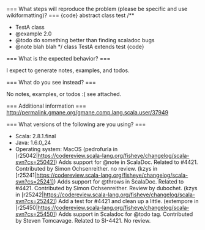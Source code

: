 === What steps will reproduce the problem (please be specific and use wikiformatting)? ===
{code}
abstract class test
/**
 * TestA class
 * @example 2.0
 * @todo do something better than finding scaladoc bugs
 * @note blah blah */
class TestA extends test
{code} 



=== What is the expected behavior? ===

I expect to generate notes, examples, and todos.

=== What do you see instead? ===

No notes, examples, or todos :( see attached.

=== Additional information ===
http://permalink.gmane.org/gmane.comp.lang.scala.user/37949

=== What versions of the following are you using? ===
  - Scala: 2.8.1.final
  - Java: 1.6.0_24
  - Operating system: MacOS
(pedrofurla in [r25042|https://codereview.scala-lang.org/fisheye/changelog/scala-svn?cs=25042]) Adds support for @note in ScalaDoc. Related to #4421. Contributed by Simon Ochsenreither. no review.
(kzys in [r25241|https://codereview.scala-lang.org/fisheye/changelog/scala-svn?cs=25241]) Adds support for @throws in ScalaDoc. Related to #4421. Contributed by Simon Ochsenreither. Review by dubochet.
(kzys in [r25242|https://codereview.scala-lang.org/fisheye/changelog/scala-svn?cs=25242]) Add a test for #4421 and clean up a little.
(extempore in [r25450|https://codereview.scala-lang.org/fisheye/changelog/scala-svn?cs=25450]) Adds support in Scaladoc for @todo tag. Contributed by Steven Tomcavage. Related to SI-4421. No review.
